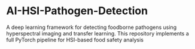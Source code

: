 # AI-HSI-Pathogen-Detection
A deep learning framework for detecting foodborne pathogens using hyperspectral imaging and transfer learning. This repository implements a full PyTorch pipeline for HSI-based food safety analysis
